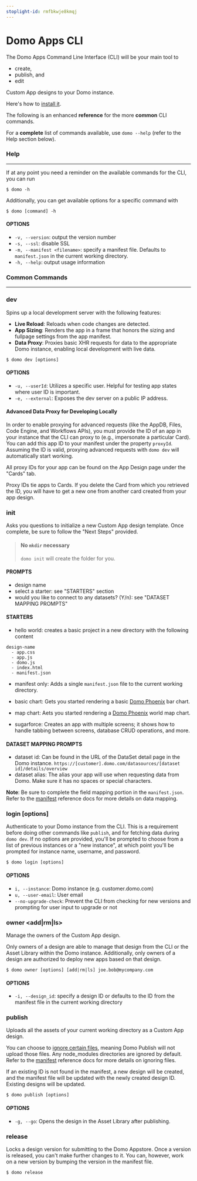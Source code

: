 ```yaml
---
stoplight-id: rmfbkwje8kmqj
---
```


# Domo Apps CLI

The Domo Apps Command Line Interface (CLI) will be your main tool to 

- create,
- publish, and
- edit

Custom App designs to your Domo instance. 

Here's how to [install it](/docs/Apps/App-Framework/Quickstart/Setup-and-Installation.md). 

The following is an enhanced **reference** for the more **common** CLI commands. 

For a **complete** list of commands available, use `domo --help` (refer to the Help section below).

### Help
---
If at any point you need a reminder on the available commands for the CLI, you can run

```
$ domo -h
```

Additionally, you can get available options for a specific command with

```
$ domo [command] -h
```

#### OPTIONS
* `-v, --version`: output the version number
* `-s, --ssl`: disable SSL
* `-m, --manifest <filename>`: specify a manifest file. Defaults to `manifest.json` in the current working directory.
* `-h, --help`: output usage information


### Common Commands
---
### dev

Spins up a local development server with the following features:

  * **Live Reload**: Reloads when code changes are detected.
  * **App Sizing**: Renders the app in a frame that honors the sizing and fullpage settings from the app manifest.
  * **Data Proxy**: Proxies basic XHR requests for data to the appropriate Domo instance, enabling local development with live data.

```
$ domo dev [options]
```

#### OPTIONS
* `-u, --userId`: Utilizes a specific user. Helpful for testing app states where user ID is important.
* `-e, --external`: Exposes the dev server on a public IP address.

#### Advanced Data Proxy for Developing Locally
In order to enable proxying for advanced requests (like the AppDB, Files, Code Engine, and Workflows APIs), you must provide the ID of an app in your instance that the CLI can proxy to (e.g., impersonate a particular Card). You can add this app ID to your manifest under the property `proxyId`. Assuming the ID is valid, proxying advanced requests with `domo dev` will automatically start working.

All proxy IDs for your app can be found on the App Design page under the "Cards" tab.

Proxy IDs tie apps to Cards. If you delete the Card from which you retrieved the ID, you will have to get a new one from another card created from your app design.

### init

Asks you questions to initialize a new Custom App design template. Once complete, be sure to follow the "Next Steps" provided.

<!-- theme: info -->
> #### No `mkdir` necessary
>
> `domo init` will create the folder for you.

#### PROMPTS
* design name
* select a starter: see "STARTERS" section
* would you like to connect to any datasets? (Y/n): see "DATASET MAPPING PROMPTS"

#### STARTERS
* hello world: creates a basic project in a new directory with the following content

```
design-name
  - app.css
  - app.js
  - domo.js
  - index.html
  - manifest.json
```

* manifest only: Adds a single `manifest.json` file to the current working directory.

* basic chart: Gets you started rendering a basic [Domo Phoenix] bar chart.

* map chart: Aets you started rendering a [Domo Phoenix] world map chart.

* sugarforce: Creates an app with multiple screens; it shows how to handle tabbing between screens, database CRUD operations, and more.

[Domo Phoenix]: https://domoapps.github.io/domo-phoenix/

#### DATASET MAPPING PROMPTS
* dataset id: Can be found in the URL of the DataSet detail page in the Domo instance. `https://[customer].domo.com/datasources/[dataset id]/details/overview`
* dataset alias: The alias your app will use when requesting data from Domo. Make sure it has no spaces or special characters.

**Note**: Be sure to complete the field mapping portion in the `manifest.json`. Refer to the [manifest](/docs/Apps/App-Framework/Guides/manifest.md#mapping) reference docs for more details on data mapping.

### login [options]

Authenticate to your Domo instance from the CLI. This is a requirement before doing other commands like `publish`, and for fetching data during `domo dev`. If no options are provided, you'll be prompted to choose from a list of previous instances or a "new instance", at which point you'll be prompted for instance name, username, and password.

```
$ domo login [options]
```

#### OPTIONS
* `i, --instance`: Domo instance (e.g. customer.domo.com)
* `u, --user-email`: User email
* `--no-upgrade-check`: Prevent the CLI from checking for new versions and prompting for user input to upgrade or not

### owner <add|rm|ls>

Manage the owners of the Custom App design. 

Only owners of a design are able to manage that design from the CLI or the Asset Library within the Domo instance. Additionally, only owners of a design are authorized to deploy new apps based on that design.

```
$ domo owner [options] [add|rm|ls] joe.bob@mycompany.com
```

#### OPTIONS
* `-i, --design_id`: specify a design ID or defaults to the ID from the manifest file in the current working directory

### publish 

Uploads all the assets of your current working directory as a Custom App design.

You can choose to [ignore certain files]((/docs/Apps/App-Framework/Guides/manifest.md#ignore)), meaning Domo Publish will not upload those files. Any node_modules directories are ignored by default. Refer to the [manifest](/docs/Apps/App-Framework/Guides/manifest.md#ignore) reference docs for more details on ignoring files.

If an existing ID is not found in the manifest, a new design will be created, and the manifest file will be updated with the newly created design ID. Existing designs will be updated.

```
$ domo publish [options]
```

#### OPTIONS
* `-g, --go`: Opens the design in the Asset Library after publishing.

### release

Locks a design version for submitting to the Domo Appstore. Once a version is released, you can't make further changes to it. You can, however, work on a new version by bumping the version in the manifest file. 

```
$ domo release
```
